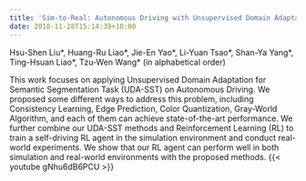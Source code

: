 ```yaml
---
title: 'Sim-to-Real: Autonomous Driving with Unsupervised Domain Adaptation for Semantic Segmentation'
date: 2018-11-28T15:14:39+10:00
---
```


Hsu-Shen Liu\*, Huang-Ru Liao\*, Jie-En Yao\*, Li-Yuan Tsao\*, Shan-Ya Yang\*, Ting-Hsuan Liao\*, Tzu-Wen Wang\* (in alphabetical order)

This work focuses on applying Unsupervised Domain Adaptation for Semantic Segmentation Task (UDA-SST) on Autonomous Driving. We proposed some different ways to address this problem, including Consistency Learning, Edge Prediction, Color Quantization, Gray-World Algorithm, and each of them can achieve state-of-the-art performance. We further combine our UDA-SST methods and Reinforcement Learning (RL) to train a self-driving RL agent in the simulation environment and conduct real-world experiments. We show that our RL agent can perform well in both simulation and real-world environments with the proposed methods.
{{< youtube gNhu6dB6PCU >}}

